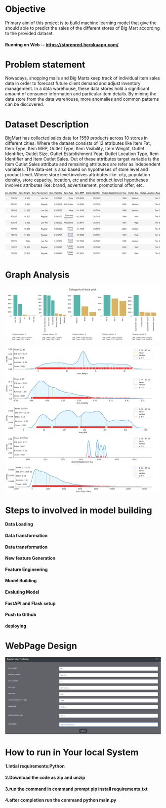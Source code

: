 # Objective
Primary aim of this project is to build machine learning model that give the should able to predict the sales of the different stores of Big Mart according to the provided dataset.
#### Running on Web -- https://storepred.herokuapp.com/
# Problem statement
Nowadays, shopping malls and Big Marts keep track of individual item sales data in order to forecast future client demand and adjust inventory management. In a data warehouse, these data stores hold a significant amount of consumer information and particular item details. By mining the data store from the data warehouse, more anomalies and common patterns can be discovered.
# Dataset Description
BigMart has collected sales data for 1559 products across 10 stores in different cities. Where the dataset consists of 12 attributes like Item Fat, Item Type, Item MRP, Outlet Type, Item Visibility, Item Weight, Outlet Identifier, Outlet Size, Outlet Establishment Year, Outlet Location Type, Item Identifier and Item Outlet Sales. Out of these attributes target variable is the Item Outlet Sales attribute and remaining attributes are refer as independent variables. The data-set is also based on hypotheses of store level and product level. Where store level involves attributes like: city, population density, store capacity, location, etc and the product level hypotheses involves attributes like: brand, advertisement, promotional offer, etc.

![](https://github.com/coderpro2000/Stores_sales_prediction_ineuron/blob/main/Images/Screenshot%202021-09-11%20165327.png)

# Graph Analysis

![](https://github.com/coderpro2000/Stores_sales_prediction_ineuron/blob/main/Images/Screenshot%202021-09-12%20202923.png)

![](https://github.com/coderpro2000/Stores_sales_prediction_ineuron/blob/main/Images/Screenshot%202021-09-13%20193319.png)

# Steps to involved in model building
#### Data Loading
#### Data transformation
#### Data transformation
#### New feature Generation
#### Feature Engineering
#### Model Building
#### Evaluting Model
#### FastAPI and Flask setup
#### Push to Github
#### deploying

# WebPage Design
![](https://github.com/coderpro2000/Stores_sales_prediction_ineuron/blob/main/Images/Screenshot%202021-09-11%20142007.png)


# How to run in Your local System
#### 1.Intial requirements:Python
#### 2.Download the code as zip and unzip
#### 3.run the command in command prompt pip install requirements.txt
#### 4.after completion run the command python main.py
